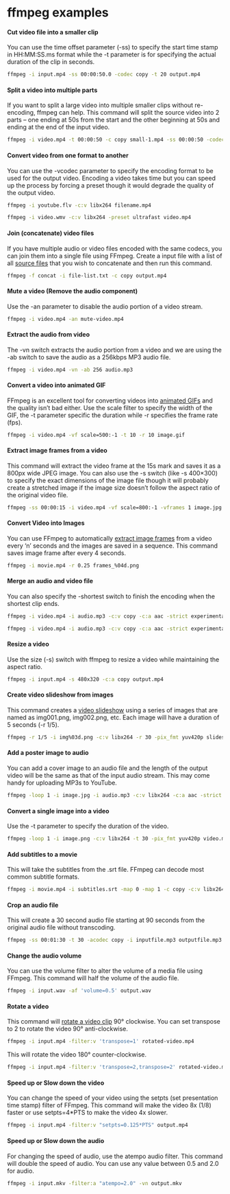 # ffmpeg examples



#### Cut video file into a smaller clip

You can use the time offset parameter (-ss) to specify the start time stamp in HH:MM:SS.ms format while the -t parameter is for specifying the actual duration of the clip in seconds.

```bash
ffmpeg -i input.mp4 -ss 00:00:50.0 -codec copy -t 20 output.mp4
```



#### Split a video into multiple parts

If you want to split a large video into multiple smaller clips without re-encoding, ffmpeg can help. This command will split the source video into 2 parts – one ending at 50s from the start and the other beginning at 50s and ending at the end of the input video.

```bash
ffmpeg -i video.mp4 -t 00:00:50 -c copy small-1.mp4 -ss 00:00:50 -codec copy small-2.mp4
```



#### Convert video from one format to another

You can use the -vcodec parameter to specify the encoding format to be used for the output video. Encoding a video takes time but you can speed up the process by forcing a preset though it would degrade the quality of the output video.

```bash
ffmpeg -i youtube.flv -c:v libx264 filename.mp4
```

```bash
ffmpeg -i video.wmv -c:v libx264 -preset ultrafast video.mp4
```



#### Join (concatenate) video files

If you have multiple audio or video files encoded with the same codecs, you can join them into a single file using FFmpeg. Create a input file with a list of all [source files](https://ffmpeg.org/trac/ffmpeg/wiki/How%20to%20concatenate%20%28join,%20merge%29%20media%20files) that you wish to concatenate and then run this command.

```bash
ffmpeg -f concat -i file-list.txt -c copy output.mp4
```



#### Mute a video (Remove the audio component)

Use the -an parameter to disable the audio portion of a video stream.

```bash
ffmpeg -i video.mp4 -an mute-video.mp4
```



#### Extract the audio from video

The -vn switch extracts the audio portion from a video and we are using the -ab switch to save the audio as a 256kbps MP3 audio file.

```bash
ffmpeg -i video.mp4 -vn -ab 256 audio.mp3
```



#### Convert a video into animated GIF

FFmpeg is an excellent tool for converting videos into [animated GIFs](https://www.labnol.org/software/video-demo-with-animated-gif/28095/) and the quality isn’t bad either. Use the scale filter to specify the width of the GIF, the -t parameter specific the duration while -r specifies the frame rate (fps).

```bash
ffmpeg -i video.mp4 -vf scale=500:-1 -t 10 -r 10 image.gif
```



#### Extract image frames from a video

This command will extract the video frame at the 15s mark and saves it as a 800px wide JPEG image. You can also use the -s switch (like -s 400×300) to specify the exact dimensions of the image file though it will probably create a stretched image if the image size doesn’t follow the aspect ratio of the original video file.

```bash
ffmpeg -ss 00:00:15 -i video.mp4 -vf scale=800:-1 -vframes 1 image.jpg
```



#### Convert Video into Images

You can use FFmpeg to automatically [extract image frames](https://www.labnol.org/software/extract-image-frames-from-video/18137/) from a video every ‘n’ seconds and the images are saved in a sequence. This command saves image frame after every 4 seconds.

```bash
ffmpeg -i movie.mp4 -r 0.25 frames_%04d.png
```



#### Merge an audio and video file

You can also specify the -shortest switch to finish the encoding when the shortest clip ends.

```bash
ffmpeg -i video.mp4 -i audio.mp3 -c:v copy -c:a aac -strict experimental output.mp4
```

```bash
ffmpeg -i video.mp4 -i audio.mp3 -c:v copy -c:a aac -strict experimental -shortest output.mp4
```



#### Resize a video

Use the size (-s) switch with ffmpeg to resize a video while maintaining the aspect ratio.

```bash
ffmpeg -i input.mp4 -s 480x320 -c:a copy output.mp4
```



#### Create video slideshow from images

This command creates a [video slideshow](https://www.labnol.org/internet/street-view-time-lapse/20504/) using a series of images that are named as img001.png, img002.png, etc. Each image will have a duration of 5 seconds (-r 1/5).

```bash
ffmpeg -r 1/5 -i img%03d.png -c:v libx264 -r 30 -pix_fmt yuv420p slideshow.mp4
```



#### Add a poster image to audio

You can add a cover image to an audio file and the length of the output video will be the same as that of the input audio stream. This may come handy for uploading MP3s to YouTube.

```bash
ffmpeg -loop 1 -i image.jpg -i audio.mp3 -c:v libx264 -c:a aac -strict experimental -b:a 192k -shortest output.mp4
```



#### Convert a single image into a video

Use the -t parameter to specify the duration of the video.

```bash
ffmpeg -loop 1 -i image.png -c:v libx264 -t 30 -pix_fmt yuv420p video.mp4
```



#### Add subtitles to a movie

This will take the subtitles from the .srt file. FFmpeg can decode most common subtitle formats.

```bash
ffmpeg -i movie.mp4 -i subtitles.srt -map 0 -map 1 -c copy -c:v libx264 -crf 23 -preset veryfast output.mkv
```



#### Crop an audio file

This will create a 30 second audio file starting at 90 seconds from the original audio file without transcoding.

```bash
ffmpeg -ss 00:01:30 -t 30 -acodec copy -i inputfile.mp3 outputfile.mp3
```



#### Change the audio volume

You can use the volume filter to alter the volume of a media file using FFmpeg. This command will half the volume of the audio file.

```bash
ffmpeg -i input.wav -af 'volume=0.5' output.wav
```



#### Rotate a video

This command will [rotate a video clip](https://www.labnol.org/software/tutorials/rotate-video-vertical-clips-90-degrees-virtualdub/2657/) 90° clockwise. You can set transpose to 2 to rotate the video 90° anti-clockwise.

```bash
ffmpeg -i input.mp4 -filter:v 'transpose=1' rotated-video.mp4
```

This will rotate the video 180° counter-clockwise.

```bash
ffmpeg -i input.mp4 -filter:v 'transpose=2,transpose=2' rotated-video.mp4
```



#### Speed up or Slow down the video

You can change the speed of your video using the setpts (set presentation time stamp) filter of FFmpeg. This command will make the video 8x (1/8) faster or use setpts=4*PTS to make the video 4x slower.

```bash
ffmpeg -i input.mp4 -filter:v "setpts=0.125*PTS" output.mp4
```



#### Speed up or Slow down the audio

For changing the speed of audio, use the atempo audio filter. This command will double the speed of audio. You can use any value between 0.5 and 2.0 for audio.

```bash
ffmpeg -i input.mkv -filter:a "atempo=2.0" -vn output.mkv
```